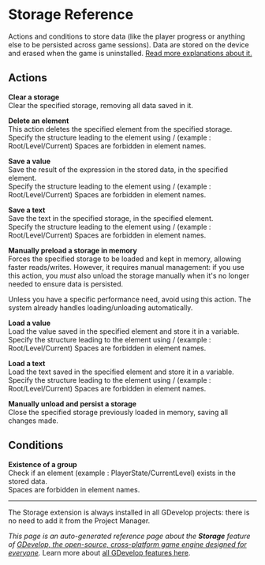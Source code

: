 # Storage Reference

Actions and conditions to store data (like the player progress or anything else to be persisted across game sessions). Data are stored on the device and erased when the game is uninstalled. [Read more explanations about it.](/gdevelop5/all-features/storage)

## Actions

**Clear a storage**  
Clear the specified storage, removing all data saved in it.

**Delete an element**  
This action deletes the specified element from the specified storage.  
Specify the structure leading to the element using / (example : Root/Level/Current)
Spaces are forbidden in element names.

**Save a value**  
Save the result of the expression in the stored data, in the specified element.  
Specify the structure leading to the element using / (example : Root/Level/Current)
Spaces are forbidden in element names.

**Save a text**  
Save the text in the specified storage, in the specified element.  
Specify the structure leading to the element using / (example : Root/Level/Current)
Spaces are forbidden in element names.

**Manually preload a storage in memory**  
Forces the specified storage to be loaded and kept in memory, allowing faster reads/writes. However, it requires manual management: if you use this action, you *must* also unload the storage manually when it's no longer needed to ensure data is persisted.  

Unless you have a specific performance need, avoid using this action. The system already handles loading/unloading automatically.

**Load a value**  
Load the value saved in the specified element and store it in a variable.  
Specify the structure leading to the element using / (example : Root/Level/Current)
Spaces are forbidden in element names.

**Load a text**  
Load the text saved in the specified element and store it in a variable.  
Specify the structure leading to the element using / (example : Root/Level/Current)
Spaces are forbidden in element names.

**Manually unload and persist a storage**  
Close the specified storage previously loaded in memory, saving all changes made.

## Conditions

**Existence of a group**  
Check if an element (example : PlayerState/CurrentLevel) exists in the stored data.  
Spaces are forbidden in element names.





---

The Storage extension is always installed in all GDevelop projects: there is no need to add it from the Project Manager.

*This page is an auto-generated reference page about the **Storage** feature of [GDevelop, the open-source, cross-platform game engine designed for everyone](https://gdevelop.io/).* Learn more about [all GDevelop features here](/gdevelop5/all-features).